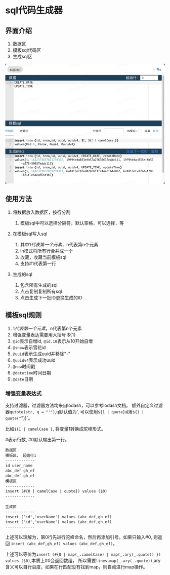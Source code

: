 # sql代码生成器

## 界面介绍
1. 数据区
2. 模板sql代码区
3. 生成sql区

![preview](./images/20230109170024.jpg)

## 使用方法
1. 将数据放入数据区，按行分割
    1. 模板sql中可以选择分隔符，默认空格，可以选择，等

2. 在模板sql写入sql
    1. 其中$1代表第一个元素，$n代表第n个元素
    2. in模式将所有行合并成一个
    3. 收藏，收藏当前模板sql
    4. 支持#1代表第一行

3. 生成的sql
    1. 包含所有生成的sql
    2. 点击复制复制所有sql
    3. 点击生成下一批ID更换生成的ID

## 模板sql规则

1. $1代表第一个元素，$n代表第n个元素 
2. 增强变量表达需要用大括号 ${1}
3. `@id`表示自增id, `@id.10`表示从10开始自增
4. `@snow`表示雪花id
5. `@uuid`表示生成uuid并移除"-"
6. `@uuidv4`表示成功uuid
6. `@now`时间戳
6. `@datetime`时间日期
6. `@date`日期

### 增强变量表达式

支持过滤器，过滤器方法均来自lodash，可以参考lodash文档。
额外自定义过滤器`qutote(str, q = "'")`,q默认值为', 可以使用`${1 | quote}或者${1 | quote("`")}`。

比如`${1 | camelCase }`, 将变量1转换成驼峰形式。

\#表示行数, #0默认输出第一行。
```
数据区
模板区， 起始行1
-------------
id user_name
abc_def gh_ef
abc_def gh_ef
模板区
-------------
insert (#{0 | camelCase | quote}) values ($0)
-------------

生成区
-------------
insert ('id','userName') values (abc_def,gh_ef)
insert ('id','userName') values (abc_def,gh_ef)
-------------
```
上述可以理解为，第0行先进行驼峰命名，然后再添加引号。如果只输入#0, 则返回
`insert (abc_def,gh_ef) values (abc_def,gh_ef)`。

上述可以等价为`insert (#{0 | map(_.camelCase) | map(_.ary(_.quote)) }) values ($0)`,本质上#0会返回数组，
所以需要`lines.map(_.ary(_.quote))`,ary含义可以自行百度，如果在行匹配没有找到map，则自动进行map操作。

